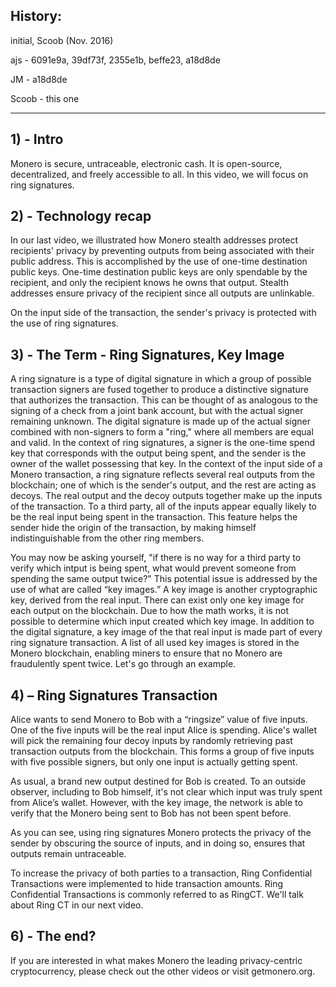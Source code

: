 ## History:
initial, Scoob (Nov. 2016)

ajs - 6091e9a, 39df73f, 2355e1b, beffe23, a18d8de

JM - a18d8de

Scoob - this one

---

## 1) - Intro

Monero is secure, untraceable, electronic cash. It is open-source, decentralized, and freely accessible to all.
In this video, we will focus on ring signatures.
 
## 2) - Technology recap
 
In our last video, we illustrated how Monero stealth addresses protect recipients' privacy by preventing outputs from being associated with their public address.
This is accomplished by the use of one-time destination public keys.
One-time destination public keys are only spendable by the recipient, and only the recipient knows he owns that output.
Stealth addresses ensure privacy of the recipient since all outputs are unlinkable.

On the input side of the transaction, the sender's privacy is protected with the use of ring signatures.

## 3) - The Term - Ring Signatures, Key Image

A ring signature is a type of digital signature in which a group of possible transaction signers are fused together to produce a distinctive signature that authorizes the transaction.
This can be thought of as analogous to the signing of a check from a joint bank account, but with the actual signer remaining unknown.
The digital signature is made up of the actual signer combined with non-signers to form a "ring," where all members are equal and valid.
In the context of ring signatures, a signer is the one-time spend key that corresponds with the output being spent, and the sender is the owner of the wallet possessing that key.
In the context of the input side of a Monero transaction, a ring signature reflects several real outputs from the blockchain; one of which is the sender's output, and the rest are acting as decoys.
The real output and the decoy outputs together make up the inputs of the transaction.
To a third party, all of the inputs appear equally likely to be the real input being spent in the transaction.
This feature helps the sender hide the origin of the transaction, by making himself indistinguishable from the other ring members.


You may now be asking yourself, "if there is no way for a third party to verify which intput is being spent, what would prevent someone from spending the same output twice?"
This potential issue is addressed by the use of what are called “key images.”
A key image is another cryptographic key, derived from the real input. 
There can exist only one key image for each output on the blockchain.
Due to how the math works, it is not possible to determine which input created which key image.
In addition to the digital signature, a key image of the that real input is made part of every ring signature transaction.
A list of all used key images is stored in the Monero blockchain, enabling miners to ensure that no Monero are fraudulently spent twice.
Let's go through an example.

## 4) – Ring Signatures Transaction

Alice wants to send Monero to Bob with a “ringsize” value of five inputs. 
One of the five inputs will be the real input Alice is spending.
Alice's wallet will pick the remaining four decoy inputs by randomly retrieving past transaction outputs from the blockchain.
This forms a group of five inputs with five possible signers, but only one input is actually getting spent.

As usual, a brand new output destined for Bob is created.
To an outside observer, including to Bob himself, it's not clear which input was truly spent from Alice’s wallet.
However, with the key image, the network is able to verify that the Monero being sent to Bob has not been spent before.

As you can see, using ring signatures Monero protects the privacy of the sender by obscuring the source of inputs, and in doing so, ensures that outputs remain untraceable.

To increase the privacy of both parties to a transaction, Ring Confidential Transactions were implemented to hide transaction amounts.
Ring Confidential Transactions is commonly referred to as RingCT.
We'll talk about Ring CT in our next video.

## 6) - The end?

If you are interested in what makes Monero the leading privacy-centric cryptocurrency, please check out the other videos or visit getmonero.org.
